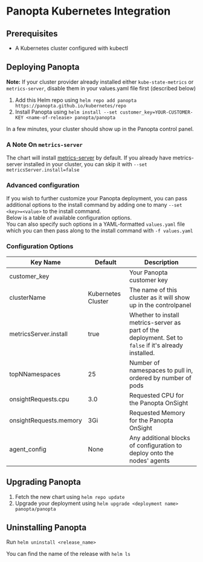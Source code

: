 # Panopta Kubernetes Integration

## Prerequisites
* A Kubernetes cluster configured with kubectl

## Deploying Panopta
**Note:** If your cluster provider already installed either `kube-state-metrics` or `metrics-server`, disable them in your values.yaml file first (described below)
1. Add this Helm repo using `helm repo add panopta https://panopta.github.io/kubernetes/repo`
2. Install Panopta using `helm install --set customer_key=YOUR-CUSTOMER-KEY <name-of-release> panopta/panopta`

In a few minutes, your cluster should show up in the Panopta control panel.

### A Note On `metrics-server`
The chart will install [metrics-server](https://github.com/kubernetes-sigs/metrics-server) by default. If you already have metrics-server installed in your cluster, you can skip it with `--set metricsServer.install=false`

### Advanced configuration
If you wish to further customize your Panopta deployment, you can pass additional options to the install command by adding one to many `--set <key>=<value>` to the install command.  
Below is a table of available configuration options.  
You can also specify such options in a YAML-formatted `values.yaml` file which you can then pass along to the install command with `-f values.yaml`

### Configuration Options

| Key Name                  | Default                                    | Description                                                                                                              |
|---------------------------|--------------------------------------------|--------------------------------------------------------------------------------------------------------------------------|
| customer_key              | <Required>                                 | Your Panopta customer key                                                                                                |
| clusterName               | Kubernetes Cluster                         | The name of this cluster as it will show up in the controlpanel                                                          |
| metricsServer.install     | true                                       | Whether to install metrics-server as part of the deployment. Set to `false` if it's already installed.                   |
| topNNamespaces            | 25                                         | Number of namespaces to pull in, ordered by number of pods                                                               |
| onsightRequests.cpu       | 3.0                                        | Requested CPU for the Panopta OnSight                                                                                    |
| onsightRequests.memory    | 3Gi                                        | Requested Memory for the Panopta OnSight                                                                                 |
| agent_config              | None                                       | Any additional blocks of configuration to deploy onto the nodes' agents                                                  |

## Upgrading Panopta
1. Fetch the new chart using `helm repo update`
2. Upgrade your deployment using `helm upgrade <deployment name> panopta/panopta`

## Uninstalling Panopta
Run `helm uninstall <release_name>`

You can find the name of the release with `helm ls`
